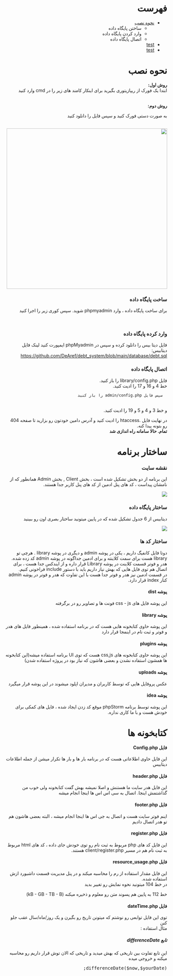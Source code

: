 <div dir='rtl' align='right'>
  
<h1>فهرست</h1>
<ul>
  <li> <a href="#howtoinstall">نحوه نصب</a>
    <ul>
      <li>ساختن پایگاه داده </li>
      <li>وارد کردن پایگاه داده</li>
      <li>اتصال پایگاه داده </li>
    </ul>  
  </li>
  <li> <a href="howtoinstall">test</a></li>
 <li> <a href="howtoinstall">test</a></li>
</ul>


<h1 id="howtoinstall">نحوه نصب</h1>
<p>
  <strong> 
    روش اول:
  </strong>
<br>
  ابتدا یک فورک از ریپازیتوری بگیرید
  برای اینکار کامند های زیر را در cmd وارد کنید
</p>
<script src="https://gist.github.com/DeAref/e3344779f3566be03bd3e04b82fc5fee.js"></script>
<br>
<strong> 
  روش دوم: 
</strong>
<p>
  به صورت دستی فورک کنید و سپس فایل را دانلود کنید
  </p>
  <br>
    
 <img src="https://user-images.githubusercontent.com/95649368/178138292-91d0bcbb-bde2-4818-89f3-5d520c6323d6.png" width="500px"/>
 
  <br>
  <h3>ساخت پایگاه داده</h3>
<p>
   
 برای ساخت پایگاه داده ، وارد phpmyadmin شوید. سپس کوری زیر را اجرا کنید
   
</p>
    
  <br>
 <script src="https://gist.github.com/DeAref/522a1ebde9c0586c0c774a4ee0b39d3a.js"></script>
 <h3>
    وارد کرده پایگاه داده
 </h3>
  
<p>
  
  فایل دیتا بیس را دانلود کرده و سپس در phpMyadmin ایمپورت کنید 
  لینک فایل دیتابیس: 
  <br>
  <a href="https://github.com/DeAref/debt_system/blob/main/database/debt.sql">
  https://github.com/DeAref/debt_system/blob/main/database/debt.sql
  </a>
  
  </p>
    
  <h3>
  اتصال پایگاه داده
 
  </h3>
  <p>
      فایل library/config.php را باز کنید.
      
  <br>
  <script src="https://gist.github.com/DeAref/ed65d803474924228d5c6d2f3b3835bc.js"></script>
      خط 4 و 16 و 17 را ادیت کنید.
  <br>
      
      سپس فایل admin/config.php را باز کنید 
  <script src="https://gist.github.com/DeAref/af1749cfca3b28c2711b57798a81a3da.js"></script>
  <br>
      و خط 3 و 4 و 5 و 19 را ادیت کنید.
      
  </p>
  <p>
      در نهایت فایل .htaccess را ادیت کنید و آدرس دامین خودتون رو بزارید تا صفحه 404 رو بتونه پیدا کنه.
      
  <br>
  <strong> تمام. حالا سامانه راه اندازی شد </strong>
  </p>
  <h1>ساختار برنامه</h1>
  <h3> نقشه سایت</h3>
  <p>
    
  این برنامه از دو بخش تشکیل شده است ، بخش Client , بخش Admin همانطور که از نامشان پیداست ، کد های پنل ادمین از کد های پنل کاربر جدا هستند.
   

  
  </p>
  <img src="https://user-images.githubusercontent.com/95649368/178249509-41e2a794-7b61-43b4-a5ca-44f68a6014e9.png" href="https://www.gloomaps.com/oDQRcmpHlY"/>
  <h3>ساختار پایگاه داده</h3>
  <p> 
  دیتابیس از 6 جدول تشکیل شده که در پایین میتونید ساختار بصری اون رو ببینید
    
  </p>
   <img src="https://user-images.githubusercontent.com/95649368/178250730-14cc9b92-9841-4676-b9fe-e38f2402940b.png" href="https://www.gloomaps.com/oDQRcmpHlY"/>
  <h3>ساختار کد ها</h3>
<p>
  
  دوتا فایل کانفیگ داریم ، یکی در پوشه admin و دیگری در پوشه library . هرچی تو library هست برای سمت کلاینته و برای ادمین جداگونه در پوشه admin کد زده شده.
  هدر و فوتر قسمت کلاینت در پوشه Library قرار داره و از ایندکس جدا هست ، برای اتصال هم توی فایل هایی که بهش نیاز داریم باید با دستور include فراخونی کنیم.
  <br>
  در قسمت ادمین نیز هدر و فوتر جدا هست با این تفاوت که هدر و فوتر در پوشه admin کنار index قرار دارد.
  </p>
  <h4>پوشه dist</h4>
  <p>
  این پوشه فایل های css - js فونت ها و تصاویر رو در برگرفته
  </p>
  
  <h4>پوشه library</h4>
  <p>
  این پوشه حاوی کتابخونه هایی هست که در برنامه استفاده شده ، همینطور فایل های هدر و فوتر و ثبت نام در اینمجا قرار دارد
  </p>
  
  <h4>پوشه plugins</h4>
  <p>
  این پوشه حاوی کتابخونه های css,js هست که توی UI برنامه استفاده میشه(این کتابخونه ها همشون استفاده نشدن و بعضی هاشون که نیاز بود در پروژه استفاده شدن)
  </p>
  
  <h4>پوشه uploads</h4>
  <p>
  عکس پروفایل هایی که توسط کاربران و مدیران اپلود میشوند در این پوشه قرار میگیرد 
  </p>
  
  <h4>پوشه idea</h4>
  <p>
    این پوشه توسط برنامه phpStorm موقع کد زدن ایجاد شده ، فایل های کمکی برای خودش هست و با ما کاری نداره.
  </p>
  
  <h1>
    کتابخونه ها
    </h1>
      
<h4>
      فایل Config.php  
</h4>
<p>
این فایل حاوی اطلاعاتی هست که در برنامه بار ها و بار ها تکرار میشن از جمله اطلاعات دیتابیس    
</p>
<h4>
فایل header.php  
</h4>
<p>
این فایل هدر سایت ما هستنش و اصلا نمیشه بهش گفت کتابخونه ولی خوب من گذاشتمش اینجا. اتصال به سی اس اس ها اینجا انجام میشه     
</p>
  
  <h4>
فایل footer.php  
</h4>
<p>
اینم فوتر سایت هست و اتصال به جی اس ها اینجا انجام میشه ، البته بعضی هاشون هم تو هدر اتصال دادیم     
</p>
<h4>
فایل register.php  
</h4>
<p>
این فایل کد های php مربوط به ثبت نام رو توی خودش جای داده ، کد های html مربوط به ثبت نام هم در مسیر client/register.php هستند.     
</p>
  
<h4>
فایل resource_usage.php  
</h4>
<p>
این فایل مقدار استفاده از رم را محاسبه میکند و در پنل مدیریت قسمت داشبورد ازش استفاده شده. 
  <br>
  در خط 104 میتونید نحوه نمایش رو تغییر بدید
  <br>
  
 خط 112 به پایین هم پسوند متن رو معلوم و ذخیره میکنه (kB - GB - TB - B)
  <script src="https://gist.github.com/DeAref/1447f37fba368e4b3816f0240cd1464a.js"></script>
</p>
<h4>
فایل dateTime.php  
</h4>
<p>
توی این فایل توابعی رو نوشتم که میتونن تاریخ رو بگیرن و یک روز/ماه/سال عقب جلو کنن
  <br>
  مثال استفاده :
  <script src="https://gist.github.com/DeAref/f332d52c2c0e1f24fa75669710c8a296.js"></script>
</p>
<h5>
  تابع differenceDate
</h5>
<p>
  این تابع تفاوت بین تاریخی که بهش میدید و تاریخی که الان توش قرار داریم رو محاسبه میکنه و خروجی میده 
  <pre>differenceDate($now,$yourDate);</pre>
</p>
</div>
